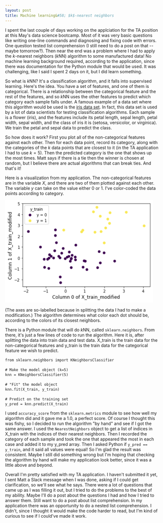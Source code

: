```yaml
---
layout: post
title: Machine learning&#58; $k$-nearest neighbors
---
```

I spent the last couple of days working on the applciation for the TA position at this May's data science bootcamp.  Most of it was very basic questions like writing one-line commands and diagnosing and fixing code with errors.  One question tested list comprehension (I still need to do a post on that -- maybe tomorrow?).  Then near the end was a problem where I had to apply the $k$-nearest neighbors ($k$NN) algorithm to some manufactured data!  No machine learning background required, according to the application, since there was documentation for the Python module that would be used.  It was challenging, like I said I spent 2 days on it, but I did learn something.

So what is $k$NN?  It's a classification algorithm, and it falls into supervised learning.  Here's the idea.  You have a set of features, and one of them is categorical.  There is a relationship between the categorical feature and the rest of the features, and so $k$NN uses the other features to predict which category each sample falls under.  A famous example of a data set where this algorithm would be used is the [iris data set](https://archive.ics.uci.edu/ml/datasets/Iris).  In fact, this data set is used by a lot of data scientists for testing classification algorithms.  Each sample is a flower (iris), and the features include its petal length, sepal length, petal width, sepal width, and the class of iris it is (setosa, versicolor, or virginica).  We train the petal and sepal data to predict the class.

So how does it work?  First you plot all of the non-categorical features against each other.  Then for each data point, record its category, along with the categories of the $k$ data points that are closest to it (in the TA application I had to use $k=5$).  Then the predicted category is the one that shows up the most times.  Matt says if there is a tie then the winner is chosen at random, but I believe there are actual algorithms that can break ties.  And that's it!

Here is a visualization from my application.  The non-categorical features are in the variable $X$, and there are two of them plotted against each other.  The variable $y$ can take on the value either $0$ or $1$.  I've color-coded the data points according to category.

<!--<img src="/images/kNN.png" alt="kNN with 3 features" title="kNN with 3 features">-->
![kNN with 3 features](./images/kNN.png)

(The axes are so-labelled because in splitting the data I had to make a modification.)  The algorithm determines what color each dot should be, according to the colors of its closest neighbors.

There is a Python module that will do $k$NN, called `sklearn.neighbors`.  From there, it's just a few lines of code to run the algorithm.  Here it is, after splitting the data into train data and test data.  X_train is the train data for the non-categorical features and y_train is the train data for the categorical feature we wish to predict.
```
from sklearn.neighbors import KNeighborsClassifier

# Make the model object (k=5)
knn = KNeighborsClassifier(5)

# "Fit" the model object
knn.fit(X_train, y_train)

# Predict on the training set
y_pred = knn.predict(X_train)
```
I used `accuracy_score` from the `sklearn.metrics` module to see how well my algorithm did and it gave me a 1.0, a perfect score.  Of course I thought this was fishy, so I decided to run the algorithm "by hand" and see if I got the same answer.  I used the `NearestNeighbors` object to get a list of indices in X_train with the indices of their nearest neighbors.  Then I recorded the category of each sample and took the one that appeared the most in each case and added it to my y_pred array.  Then I asked Python if `y_pred == y_train`, and it said all values were equal!  So I'm glad the result was consistent.  Maybe I still did something wrong but I'm hoping that checking the algorithm by hand will make my application look better, since it was a little above and beyond.

Overall I'm pretty satisfied with my TA application.  I haven't submitted it yet, I sent Matt a Slack message when I was done, asking if I could get clarification, so we'll see what he says.  There were a lot of questions that came up as I was filling it out, but I tried to do the problems to the best of my ability.  Maybe I'll do a post about the questions I had and how I tried to answer them.  Still want to do a post about list comprehension.  In my application there was an opportunity to do a nested list comprehension.  I didn't, since I thought it would make the code harder to read, but I'm kind of curious to see if I could've made it work.

